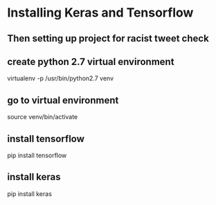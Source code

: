 # Installing Keras and Tensorflow 
## Then setting up project for racist tweet check

## create python 2.7 virtual environment
virtualenv -p /usr/bin/python2.7 venv
## go to virtual environment
source venv/bin/activate
## install tensorflow
pip install tensorflow
## install keras
pip install keras

